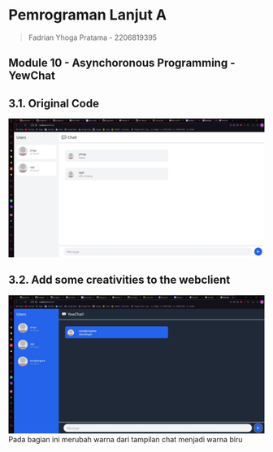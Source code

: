 # Pemrograman Lanjut A
> Fadrian Yhoga Pratama - 2206819395

## Module 10 - Asynchoronous Programming - YewChat

## 3.1. Original Code
![3.1](assets/img/3.1.jpg)

## 3.2. Add some creativities to the webclient
![3.1](assets/img/3.2.jpg)
Pada bagian ini merubah warna dari tampilan chat menjadi warna biru